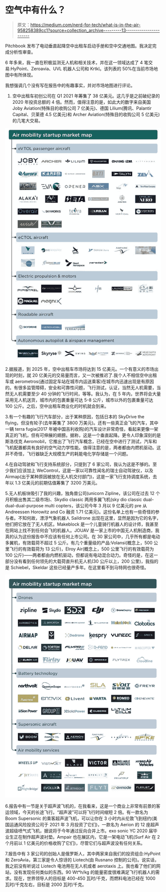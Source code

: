 # 空气中有什么？

> 原文：<https://medium.com/nerd-for-tech/what-is-in-the-air-958258389cc1?source=collection_archive---------13----------------------->

Pitchbook 发布了电动垂直起降空中出租车启动手册和空中交通地图。我决定完成分析性审查。

6 年多来，我一直在积极监测无人机和相关技术，并在这一领域达成了 4 笔交易:HyPoint、Zeroavia、UVL 机器人公司和 Krtkl。该列表的 50%在当前市场地图中有所体现。

我想强调几个没有写在报告中的有趣事实，并对市场地图进行评论。

1.  空中出租车初创公司在 Q1 2021 年筹集了 38 亿美元。这几乎是之前破纪录的 2020 年投资总额的 4 倍。然而，值得注意的是，如此大的数字来自美国 Joby Aviation(特殊目的收购公司 7 亿美元)、德国 Lilium(腾讯、Palantir Capital、贝莱德 4.5 亿美元)和 Archer Aviation(特殊目的收购公司 5 亿美元)的几笔大交易。

![](img/d96bafb3efc94547043cde1078c57077.png)

2.据报道，到 2025 年，空中出租车市场将达到 15 亿美元。一个有意义的市场出现的时刻，就 20 亿美元的交易量而言，又一次被推迟了.我个人不相信空中出租车或 aerometros(通过固定车站在城市内运送乘客)在城市内迅速出现是有原因的。有很多监管障碍，安全和可靠性问题，飞行测试，认证，当然无人机需要，当然无人机需要至少 40 分钟的飞行时间，等等。我认为，在 5 年内，世界将会大量采用无人机送货，城市内的包裹重量可达 5-8 公斤，城市以外的包裹重量可达 100 公斤。之后，空中出租车商业化的时机就会到来。

3.有一个有趣的飞行汽车部分，出于某种原因，包括日本的 SkyDrive the flying，但没有轮子(去年筹集了 3800 万美元)。还有一些真正会飞的汽车，其中一辆 terra fugia(2017 年被中国吉利收购)的汽车设计非常奇怪，看起来更像一架真正的飞机，但有可伸展的翅膀。据称，这是一个垂直起降。更令人印象深刻的是斯洛伐克 Aeromobil，它推出了飞行汽车概念，已经在空中进行了测试，汽车和飞机配置都具有良好的空气动力学性能。值得注意的是，两者都由内燃机驱动。这并不奇怪，飞行器缺乏大规模生产的耗能电化学存储是一个问题。

4.在自动驾驶和飞行支持系统部分，只提到了 6 家公司，我认为这是不够的。至少我们应该加上 WeControl，这是一家以可靠性闻名的瑞士自动驾驶仪，以及 Airmap(出于某种原因被放在无人机交付部门)，这是一家飞行支持调度系统，去年以 1.3 亿美元的前期估值筹集了 3200 万美元。

5.无人机板块吸引了我的兴趣，独角兽公司(unicorn Zipline，该公司在过去 12 个月积极出售其二级市场)、Skydio classic 两用多翼飞机(sky dio classic dual-dual-dual-purpose multi copters，该公司今年 3 月以 9 亿美元的 pre 从 Andreessen Horowitz and Co 融资 1.71 亿美元)。这份名单上也有一些奇怪的参与者。不知何故，漂浮气象机器人 Saildrone 出现在这里，显然是因为它的名字，他们把它放在了无人机区。Makeblock 是一个儿童骑行机器人的设计师，我甚至在网站上找不到任何会飞的机器人。JOUAV 是一家上市的中国无人机制造商，我真的认为这份报告中不应该有任何上市公司。在 30 家公司中，几乎所有都是电动多翼机，有效载荷不超过 5 公斤。有几个重量级的产品:Volansi(概念上，500 公里飞行的有效载荷为 13 公斤)，Elroy Air(概念上，500 公里飞行的有效载荷为 100 公斤)——两者都由内燃机驱动，但都说有电动混合动力。奇怪的是，在这一部分没有看到任何领先的大载荷直升机无人机(30 公斤以上，200 公里)，我指的是 Schiebel，Skeldar 这些已经量产多年。在这里看不到马特网也很奇怪。

![](img/78b8a2c5b4d8b55fb778c5baf1b5d64a.png)

6.报告中有一节是关于超声波飞机的，在我看来，这是一个商业上非常有前景的客运领域，今天的长途飞行。“超声波”可以将飞行时间缩短 2 倍。有一款名为 Boom Supersonic 的乘客超声波飞机，可以让你在 3 小时内从伦敦飞到纽约(美国运通风险投资公司于 2021 年 3 月投资了它们)，一款名为 Aerion 的 12 座超声波超级喷气式飞机，据说将于今年通过反向合并上市。exo sonic YC 2020 届毕业生正在制作超声波衬垫。Ampair 也在展区内，它是一架电动飞机(Surf Air 在 2 个月前以 1 亿美元的价格收购了它们)，尽管它们与超声波没有任何关系。

7.报告中有 3 家公司的创始人是俄罗斯人，其中两家来自我们的投资组合:HyPoint 和 ZeroAvia，第三家是令人惊讶的 Liotech(由 Rusnano 控制的公司)。说实话，我之前没有听说过 Liotech 电池用在无人机或者 aerotaxis 上。我也看了他们的网站，没有发现任何类似的东西。90 Wt*h/kg 的能量密度很难满足飞行机器人的需求。现在，世界领导人的目标是 400-450 瓦时/千克，而燃料电池已经在 1000 瓦时/千克左右，目标是 2000 瓦时/千克。